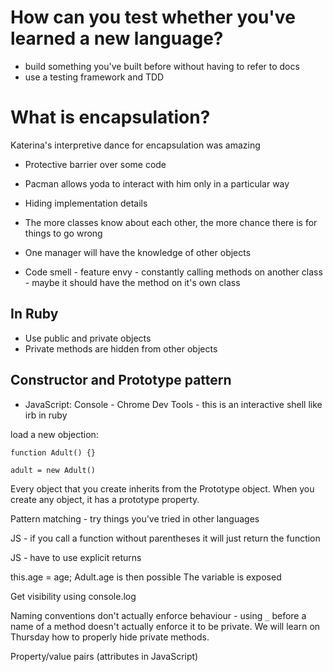 # How can you test whether you've learned a new language?

- build something you've built before without having to refer to docs
- use a testing framework and TDD

# What is encapsulation?

Katerina's interpretive dance for encapsulation was amazing
- Protective barrier over some code

- Pacman allows yoda to interact with him only in a particular way

- Hiding implementation details

- The more classes know about each other, the more chance there is for things to go wrong

- One manager will have the knowledge of other objects

- Code smell - feature envy - constantly calling methods on another class - maybe it should have the method on it's own class

## In Ruby
- Use public and private objects
- Private methods are hidden from other objects

## Constructor and Prototype pattern
- JavaScript: Console - Chrome Dev Tools - this is an interactive shell like irb in ruby

load a new objection:

`function Adult() {}`

`adult = new Adult()`

Every object that you create inherits from the Prototype object. When you create any object, it has a prototype property.

Pattern matching - try things you've tried in other languages

JS - if you call a function without parentheses it will just return the function

JS - have to use explicit returns

this.age = age;
Adult.age is then possible
The variable is exposed

Get visibility using console.log

Naming conventions don't actually enforce behaviour - using `_` before a name of a method doesn't actually enforce it to be private. We will learn on Thursday how to properly hide private methods.

Property/value pairs (attributes in JavaScript)

